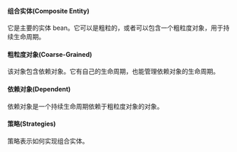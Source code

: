 #### 组合实体(Composite Entity)
它是主要的实体 bean。它可以是粗粒的，或者可以包含一个粗粒度对象，用于持续生命周期。

#### 粗粒度对象(Coarse-Grained)
该对象包含依赖对象。它有自己的生命周期，也能管理依赖对象的生命周期。

#### 依赖对象(Dependent)
依赖对象是一个持续生命周期依赖于粗粒度对象的对象。

#### 策略(Strategies)
策略表示如何实现组合实体。
